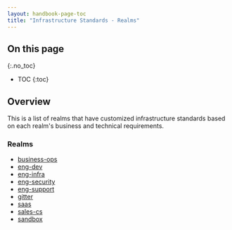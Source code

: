 ```yaml
---
layout: handbook-page-toc
title: "Infrastructure Standards - Realms"
---
```


## On this page
{:.no_toc}

- TOC
{:toc}

## Overview

This is a list of realms that have customized infrastructure standards based on each realm's business and technical requirements.

### Realms

* [business-ops](/handbook/infrastructure-standards/realms/business-ops)
* [eng-dev](/handbook/infrastructure-standards/realms/eng-dev)
* [eng-infra](/handbook/infrastructure-standards/realms/eng-infra)
* [eng-security](/handbook/infrastructure-standards/realms/eng-security)
* [eng-support](/handbook/infrastructure-standards/realms/eng-support)
* [gitter](/handbook/infrastructure-standards/realms/gitter)
* [saas](/handbook/infrastructure-standards/realms/saas)
* [sales-cs](/handbook/infrastructure-standards/realms/sales-cs)
* [sandbox](/handbook/infrastructure-standards/realms/sandbox)
